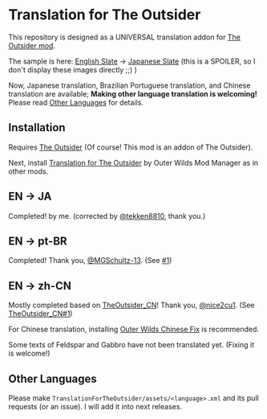 # Translation for The Outsider

This repository is designed as a UNIVERSAL translation addon for [The Outsider mod](https://outerwildsmods.com/mods/theoutsider/).

The sample is here: [English Slate](fig/screenshot_slate_english.png) -> [Japanese Slate](fig/screenshot_slate_japanese.png) (this is a SPOILER, so I don't display these images directly ;;) )

Now, Japanese translation, Brazilian Portuguese translation, and Chinese translation are available;
**Making other language translation is welcoming!** Please read [Other Languages](#other-languages) for details.

## Installation

Requires [The Outsider](https://outerwildsmods.com/mods/theoutsider/) (Of course! This mod is an addon of The Outsider).

Next, install [Translation for The Outsider](https://outerwildsmods.com/mods/translationfortheoutsider/) by Outer Wilds Mod Manager as in other mods.

## EN -> JA

Completed! by me. (corrected by [@tekken8810](https://twitter.com/tekken8810), thank you.)

## EN -> pt-BR

Completed! Thank you, [@MGSchultz-13](https://github.com/MGSchultz-13). (See [#1](https://github.com/TRSasasusu/TranslationForTheOutsider/issues/1))

## EN -> zh-CN

Mostly completed based on [TheOutsider_CN](https://github.com/nice2cu1/TheOutsider_CN)! Thank you, [@nice2cu1](https://github.com/nice2cu1). (See [TheOutsider_CN#1](https://github.com/nice2cu1/TheOutsider_CN/issues/1))

For Chinese translation, installing [Outer Wilds Chinese Fix](https://outerwildsmods.com/mods/outerwildschinesefix/) is recommended.

Some texts of Feldspar and Gabbro have not been translated yet. (Fixing it is welcome!)

## Other Languages

Please make `TranslationForTheOutsider/assets/<language>.xml` and its pull requests (or an issue). I will add it into next releases.
